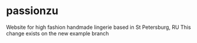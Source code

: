 # passionzu
Website for high fashion handmade lingerie based in St Petersburg, RU
This change exists on the new example branch
